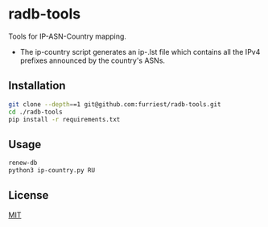 # radb-tools

Tools for IP-ASN-Country mapping.

- The ip-country script generates an ip-<country code>.lst file which contains all the IPv4 prefixes announced by the country's ASNs.
  
## Installation

```bash
git clone --depth==1 git@github.com:furriest/radb-tools.git
cd ./radb-tools
pip install -r requirements.txt
```

## Usage

```bash
renew-db
python3 ip-country.py RU
````

## License
[MIT](https://choosealicense.com/licenses/mit/)
